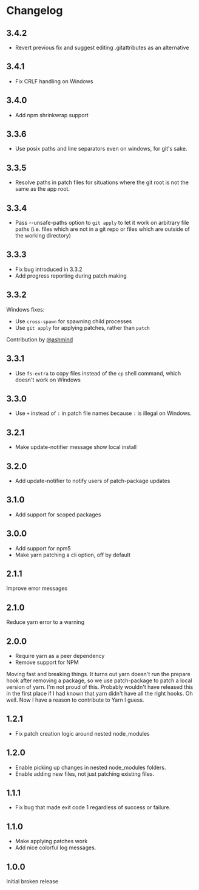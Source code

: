 # Changelog

## 3.4.2

- Revert previous fix and suggest editing .gitattributes as an alternative

## 3.4.1

- Fix CRLF handling on Windows

## 3.4.0
- Add npm shrinkwrap support

## 3.3.6
- Use posix paths and line separators even on windows, for git's sake.

## 3.3.5
- Resolve paths in patch files for situations where the git root is not
the same as the app root.

## 3.3.4

- Pass --unsafe-paths option to `git apply` to let it work on arbitrary
  file paths (i.e. files which are not in a git repo or files which are
  outside of the working directory)

## 3.3.3

- Fix bug introduced in 3.3.2
- Add progress reporting during patch making

## 3.3.2

Windows fixes:

- Use `cross-spawn` for spawning child processes
- Use `git apply` for applying patches, rather than `patch`

Contribution by [@ashmind](https://github.com/ashmind)

## 3.3.1

- Use `fs-extra` to copy files instead of the `cp` shell command, which doesn't
  work on Windows

## 3.3.0

- Use `+` instead of `:` in patch file names because `:` is illegal on Windows.
## 3.2.1

- Make update-notifier message show local install

## 3.2.0

- Add update-notifier to notify users of patch-package updates

## 3.1.0

- Add support for scoped packages

## 3.0.0

- Add support for npm5
- Make yarn patching a cli option, off by default

## 2.1.1

Improve error messages

## 2.1.0

Reduce yarn error to a warning

## 2.0.0

- Require yarn as a peer dependency
- Remove support for NPM

Moving fast and breaking things. It turns out yarn doesn't run the
prepare hook after removing a package, so we use patch-package to
patch a local version of yarn. I'm not proud of this. Probably
wouldn't have released this in the first place if I had known that
yarn didn't have all the right hooks. Oh well. Now I have a reason
to contribute to Yarn I guess.

## 1.2.1

- Fix patch creation logic around nested node_modules

## 1.2.0

- Enable picking up changes in nested node_modules folders.
- Enable adding new files, not just patching existing files.

## 1.1.1

- Fix bug that made exit code 1 regardless of success or failure.

## 1.1.0

- Make applying patches work
- Add nice colorful log messages.

## 1.0.0

Initial broken release
